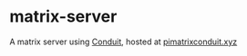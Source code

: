 # matrix-server
A matrix server using [Conduit](github.com/timokoesters/conduit), hosted at [pimatrixconduit.xyz](pimatrixconduit.xyz)
